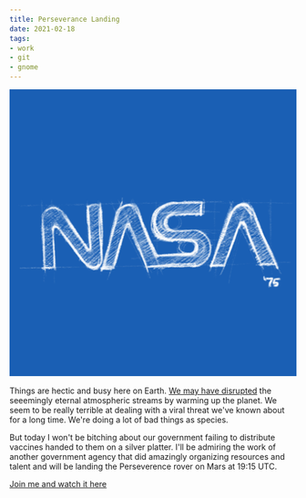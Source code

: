 ```yaml
---
title: Perseverance Landing
date: 2021-02-18
tags:
- work
- git
- gnome
---
```


![NASA Logo by Bruce Blackburn](nasa.png)

Things are hectic and busy here on Earth. [We may have disrupted](https://www.theguardian.com/science/2021/feb/17/arctic-heating-winter-storms-climate-change) the seeemingly eternal atmospheric streams by warming up the planet. We seem to be really terrible at dealing with a viral threat we've known about for a long time. We're doing a lot of bad things as species.

But today I won't be bitching about our government failing to distribute vaccines handed to them on a silver platter. I'll be admiring the work of another government agency that did amazingly organizing resources and talent and will be landing the Perseverence rover on Mars at 19:15 UTC.

[Join me and watch it here](https://www.youtube.com/watch?v=kPrbJ63qUc4&list=PLTiv_XWHnOZo89xfQyRUub76zNlQTLNrJ&index=1)